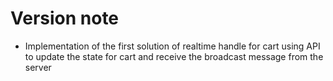 # Version note
- Implementation of the first solution of realtime handle for cart using API to update the state for cart and receive the broadcast message from the server 